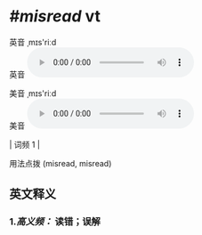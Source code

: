 # ***\#misread*** vt
英音 ˌmɪs'riːd  
英音
<audio src="./media/misread-B.aac" controls="controls"></audio>

美音 ˌmɪs'riːd  
美音
<audio src="./media/misread.aac" controls="controls"></audio>



| 词频 1 |  

用法点拨  (misread, misread)

英文释义
---
### 1.*高义频：* **读错；误解**  


